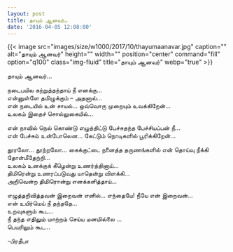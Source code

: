 ```yaml
---
layout: post
title: தாயும் ஆனவர்…
date: '2016-04-05 12:08:00'
---
```


{{< image src="images/size/w1000/2017/10/thayumaanavar.jpg" caption="" alt="தாயும் ஆனவர்" height="" width="" position="center" command="fill" option="q100" class="img-fluid" title="தாயும் ஆனவர்"  webp="true" >}}

தாயும் ஆனவர்…

நடைபயில கற்றுத்தந்தாய் நீ எனக்கு…  
என்னுள்ளே தமிழுக்கும் – அதனால்…  
என் நடையில் உன் சாயல்… ஒவ்வொரு முறையும் உவக்கிறேன்…  
உலகம் இதைச் சொல்லுகையில்…  

என் நாவில் நெல் கொண்டு எழுத்திட்டு பேச்சுதந்த பேச்சியப்பன் நீ…  
என் பேச்சும் உன்போலென… கேட்டும் நொடிகளில் பூரிக்கிறேன்…  

தூரலோ… தூற்றலோ… கைக்குட்டை நனைத்த தருணங்களில் என் தொய்வு நீக்கி தோள்மீதேற்றி…  
உலகம் உனக்குக் கீழென்று உணர்த்தினாய்…  
திமிரென்று உணரப்படுவது யாதென்று விளக்கி…  
அறிவென்ற திமிரொன்று எனக்களித்தாய்…  

எழுத்தறிவித்தவன் இறைவன் எனில்… எந்தையே! நீயே என் இறைவன்…  
என் உயிர்மெய் நீ தந்ததே…  
உறவுகளும் கூட…  
நீ தந்த எதிலும் மாற்றம் செய்ய மனமில்லை …  
பெயரிலும் கூட…  

-பிரதீபா